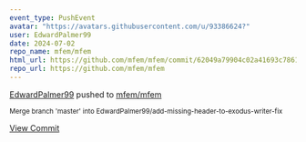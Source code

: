 ```yaml
---
event_type: PushEvent
avatar: "https://avatars.githubusercontent.com/u/93386624?"
user: EdwardPalmer99
date: 2024-07-02
repo_name: mfem/mfem
html_url: https://github.com/mfem/mfem/commit/62049a79904c02a41693c7861d944daa7e9ac393
repo_url: https://github.com/mfem/mfem
---
```


<a href='https://github.com/EdwardPalmer99' target='_blank'>EdwardPalmer99</a> pushed to <a href='https://github.com/mfem/mfem' target='_blank'>mfem/mfem</a>

<small>Merge branch 'master' into EdwardPalmer99/add-missing-header-to-exodus-writer-fix</small>

<a href='https://github.com/mfem/mfem/commit/62049a79904c02a41693c7861d944daa7e9ac393' target='_blank'>View Commit</a>